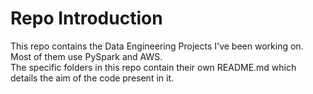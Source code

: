 # Repo Introduction

This repo contains the Data Engineering Projects I've been working on.
Most of them use PySpark and AWS.  
The specific folders in this repo contain their own README.md which details the aim of the code present in it.


